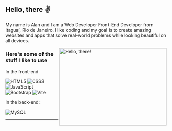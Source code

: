 ## Hello, there ✌

My name is Alan and I am a Web Developer Front-End Developer from Itaguaí, Rio de Janeiro. I like coding and my goal is to create amazing websites and apps that solve real-world problems while looking beautiful on all devices.

<!-- I'm currently open for new projects so you can reach me trough [WhatsApp](https://wa.me/5521998579960), [Telegram](https://t.me/alanr0ck) or [email](mailto:alanrocha@mail.com) -->


<a href="#">
<img src="https://media1.tenor.com/images/a7bd6b94430c1e66148d580209e377c5/tenor.gif?itemid=5043108" title="hello" width="335" height="243" align="right" alt="Hello, there!">
</a>


### Here's some of the stuff I like to use


In the front-end

![HTML5](https://img.shields.io/badge/-HTML5-232323?style=flat&labelColor=E34F26&logo=html5&logoColor=ffffff)
![CSS3](https://img.shields.io/badge/-CSS3-232323?style=flat&labelColor=1572B6&logo=css3&logoColor=ffffff)
![JavaScript](https://img.shields.io/badge/-JavaScript-232323?style=flat&labelColor=000000&logo=javascript&logoColor=F7DF1E)
![Bootstrap](https://img.shields.io/badge/-Bootstrap-232323?style=flat&labelColor=7952B3&logo=bootstrap&logoColor=ffffff)
![Vite](https://img.shields.io/badge/-Vite-232323?style=flat&labelColor=646CFF&logo=vite&logoColor=ffe330)


In the back-end:

![MySQL](https://img.shields.io/badge/-MySQL-232323?style=flat&labelColor=4479A1&logo=mysql&logoColor=ffffff)

<!-- And in general:
![Figma](https://img.shields.io/badge/Figma-F24E1E?style=for-the-badge&logo=figma&logoColor=white)
![GIMP](https://img.shields.io/badge/-GIMP-5C5543?style=flat-square&labelColor=5C5543&logo=gimp&logoColor=ffffff)
![Linux](https://img.shields.io/badge/-Linux-FCC624?style=flat-square&labelColor=FCC624&logo=linux&logoColor=000000)
![Git](https://img.shields.io/badge/-Git-F05032?style=flat-square&labelColor=F05032&logo=git&logoColor=ffffff)
 -->

<hr>
